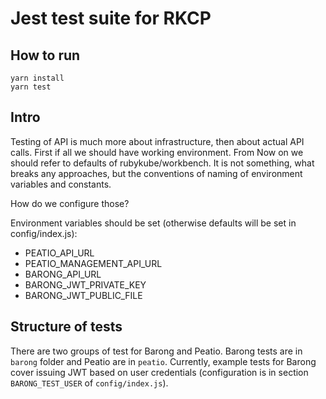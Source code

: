 # Jest test suite for RKCP

## How to run

```shell
yarn install
yarn test
```

## Intro

Testing of API is much more about infrastructure, then about actual API calls. First if all we should have working environment. From Now on we should refer to defaults of rubykube/workbench. It is not something, what breaks any approaches, but the conventions of naming of environment variables and constants.


How do we configure those?

Environment variables should be set (otherwise defaults will be set in config/index.js):
  - PEATIO_API_URL
  - PEATIO_MANAGEMENT_API_URL
  - BARONG_API_URL
  - BARONG_JWT_PRIVATE_KEY
  - BARONG_JWT_PUBLIC_FILE


## Structure of tests

There are two groups of test for Barong and Peatio. Barong tests are in `barong` folder and Peatio are in `peatio`. 
Currently, example tests for Barong cover issuing JWT based on user credentials (configuration is in section `BARONG_TEST_USER` of `config/index.js`).
